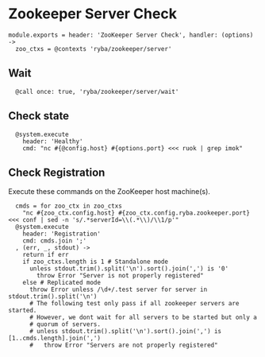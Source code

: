 
# Zookeeper Server Check

    module.exports = header: 'ZooKeeper Server Check', handler: (options) ->
      zoo_ctxs = @contexts 'ryba/zookeeper/server'

## Wait

      @call once: true, 'ryba/zookeeper/server/wait'

## Check state

      @system.execute
        header: 'Healthy'
        cmd: "nc #{@config.host} #{options.port} <<< ruok | grep imok"

## Check Registration

Execute these commands on the ZooKeeper host machine(s).

      cmds = for zoo_ctx in zoo_ctxs
        "nc #{zoo_ctx.config.host} #{zoo_ctx.config.ryba.zookeeper.port} <<< conf | sed -n 's/.*serverId=\\(.*\\)/\\1/p'"
      @system.execute
        header: 'Registration'
        cmd: cmds.join ';'
      , (err, _, stdout) ->
        return if err
        if zoo_ctxs.length is 1 # Standalone mode
          unless stdout.trim().split('\n').sort().join(',') is '0'
            throw Error "Server is not properly registered"
        else # Replicated mode
          throw Error unless /\d+/.test server for server in stdout.trim().split('\n')
          # The following test only pass if all zookeeper servers are started.
          # However, we dont wait for all servers to be started but only a
          # quorum of servers.
          # unless stdout.trim().split('\n').sort().join(',') is [1..cmds.length].join(',')
          #   throw Error "Servers are not properly registered"
